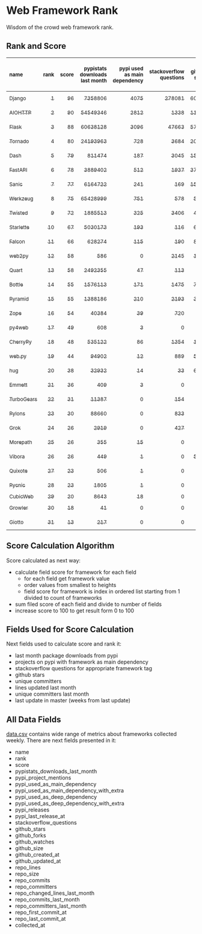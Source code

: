 # Web Framework Rank
Wisdom of the crowd web framework rank.

## Rank and Score
<sub>name</sub> | <sub>rank</sub> | <sub>score</sub> | <sub>pypistats downloads last month</sub> | <sub>pypi used as main dependency</sub> | <sub>stackoverflow questions</sub> | <sub>github stars</sub> | <sub>repo unique committers</sub> | <sub>repo changed lines last month</sub> | <sub>repo unique committers last month</sub> | <sub>repo last commit</sub>
:--- | ---: | ---: | ---: | ---: | ---: | ---: | ---: | ---: | ---: | ---:
[<sub>Django</sub>](https://github.com/django/django "first commit: 2005-07-13") | [<sub>1</sub>](# "  +0 last week") | [<sub>96</sub>](# "  +1 last week") | [<sub>7358806</sub>](# "  #5 in pypistats downloads last month -0.9% last week") | [<sub>4075</sub>](# "  #1 in pypi used as main dependency +0.3% last week") | [<sub>278081</sub>](# "  #1 in stackoverflow questions +0.13% last week") | [<sub>60568</sub>](# "  #1 in github stars +0.19% last week") | [<sub>2598</sub>](# "  #1 in repo unique committers +0.23% last week") | [<sub>4381</sub>](# "▲ #3 in repo changed lines last month +3.18% last week") | [<sub>41</sub>](# "  #1 in repo unique committers last month +7.89% last week") | [<sub>2021-11-05</sub>](# "▼ #3 in repo last commit 1 week ago")
[<sub>AIOHTTP</sub>](https://github.com/aio-libs/aiohttp "first commit: 2013-10-01") | [<sub>2</sub>](# "  +0 last week") | [<sub>90</sub>](# "  +0 last week") | [<sub>54549346</sub>](# "  #3 in pypistats downloads last month -0.84% last week") | [<sub>2812</sub>](# "  #3 in pypi used as main dependency +0.72% last week") | [<sub>1338</sub>](# "  #11 in stackoverflow questions +0.3% last week") | [<sub>11833</sub>](# "  #7 in github stars +0.25% last week") | [<sub>638</sub>](# "  #3 in repo unique committers +0.47% last week") | [<sub>6088</sub>](# "▲ #2 in repo changed lines last month +13.96% last week") | [<sub>31</sub>](# "▲ #2 in repo unique committers last month +0.0% last week") | [<sub>2021-11-06</sub>](# "  #1 in repo last commit 1 week ago")
[<sub>Flask</sub>](https://github.com/pallets/flask "first commit: 2010-04-06; uses: Werkzeug") | [<sub>3</sub>](# "  +0 last week") | [<sub>88</sub>](# "  +2 last week") | [<sub>60638128</sub>](# "  #2 in pypistats downloads last month +1.41% last week") | [<sub>3096</sub>](# "  #2 in pypi used as main dependency +0.36% last week") | [<sub>47663</sub>](# "  #2 in stackoverflow questions +0.12% last week") | [<sub>57066</sub>](# "  #2 in github stars +0.11% last week") | [<sub>763</sub>](# "  #2 in repo unique committers +0.39% last week") | [<sub>356</sub>](# "▼ #12 in repo changed lines last month -63.34% last week") | [<sub>4</sub>](# "▼ #7 in repo unique committers last month -33.33% last week") | [<sub>2021-11-05</sub>](# "▲ #3 in repo last commit 1 week ago")
[<sub>Tornado</sub>](https://github.com/tornadoweb/tornado "first commit: 2009-09-09") | [<sub>4</sub>](# "▲ +6 last week") | [<sub>80</sub>](# "▲ +12 last week") | [<sub>24193963</sub>](# "  #4 in pypistats downloads last month -1.32% last week") | [<sub>728</sub>](# "  #5 in pypi used as main dependency +0.14% last week") | [<sub>3684</sub>](# "  #3 in stackoverflow questions +0.08% last week") | [<sub>20257</sub>](# "  #4 in github stars +0.03% last week") | [<sub>428</sub>](# "  #5 in repo unique committers +0.0% last week") | [<sub>8</sub>](# "  #16 in repo changed lines last month +100% last week") | [<sub>2</sub>](# "▲ #13 in repo unique committers last month +100% last week") | [<sub>2021-11-03</sub>](# "▲ #3 in repo last commit 1 week ago")
[<sub>Dash</sub>](https://github.com/plotly/dash "first commit: 2015-04-10") | [<sub>5</sub>](# "▲ +3 last week") | [<sub>79</sub>](# "▲ +8 last week") | [<sub>811474</sub>](# "  #13 in pypistats downloads last month +4.64% last week") | [<sub>187</sub>](# "  #11 in pypi used as main dependency +1.63% last week") | [<sub>3045</sub>](# "  #5 in stackoverflow questions +0.53% last week") | [<sub>15355</sub>](# "  #6 in github stars +0.19% last week") | [<sub>124</sub>](# "  #16 in repo unique committers +0.81% last week") | [<sub>25593</sub>](# "▲ #1 in repo changed lines last month +2178.98% last week") | [<sub>9</sub>](# "▲ #3 in repo unique committers last month +50.0% last week") | [<sub>2021-11-03</sub>](# "▲ #3 in repo last commit 1 week ago")
[<sub>FastAPI</sub>](https://github.com/tiangolo/fastapi "first commit: 2018-12-05; uses: Starlette") | [<sub>6</sub>](# "▼ -2 last week") | [<sub>78</sub>](# "▼ -8 last week") | [<sub>3889402</sub>](# "  #8 in pypistats downloads last month +3.4% last week") | [<sub>512</sub>](# "  #6 in pypi used as main dependency +1.59% last week") | [<sub>1937</sub>](# "  #8 in stackoverflow questions +2.05% last week") | [<sub>37697</sub>](# "  #3 in github stars +0.61% last week") | [<sub>285</sub>](# "  #8 in repo unique committers +0.0% last week") | [<sub>1115</sub>](# "▼ #8 in repo changed lines last month -80.72% last week") | [<sub>4</sub>](# "▼ #7 in repo unique committers last month -89.47% last week") | [<sub>2021-10-26</sub>](# "▼ #10 in repo last commit 2 weeks ago")
[<sub>Sanic</sub>](https://github.com/sanic-org/sanic "first commit: 2016-05-26") | [<sub>7</sub>](# "▼ -2 last week") | [<sub>77</sub>](# "▼ -4 last week") | [<sub>6164722</sub>](# "  #6 in pypistats downloads last month +4.65% last week") | [<sub>241</sub>](# "  #8 in pypi used as main dependency +0.0% last week") | [<sub>169</sub>](# "  #18 in stackoverflow questions +0.0% last week") | [<sub>15570</sub>](# "  #5 in github stars +0.17% last week") | [<sub>335</sub>](# "  #7 in repo unique committers +0.0% last week") | [<sub>1498</sub>](# "▼ #5 in repo changed lines last month -82.43% last week") | [<sub>7</sub>](# "  #4 in repo unique committers last month -12.5% last week") | [<sub>2021-10-29</sub>](# "▼ #10 in repo last commit 2 weeks ago")
[<sub>Werkzeug</sub>](https://github.com/pallets/werkzeug "first commit: 2007-05-04; used by: Flask and Quart") | [<sub>8</sub>](# "▼ -2 last week") | [<sub>75</sub>](# "▼ +0 last week") | [<sub>65428999</sub>](# "  #1 in pypistats downloads last month +3.43% last week") | [<sub>751</sub>](# "  #4 in pypi used as main dependency +0.4% last week") | [<sub>578</sub>](# "  #15 in stackoverflow questions +0.17% last week") | [<sub>5887</sub>](# "  #12 in github stars +0.2% last week") | [<sub>448</sub>](# "  #4 in repo unique committers +0.0% last week") | [<sub>256</sub>](# "▼ #13 in repo changed lines last month -70.71% last week") | [<sub>1</sub>](# "▼ #15 in repo unique committers last month -83.33% last week") | [<sub>2021-11-05</sub>](# "▲ #3 in repo last commit 1 week ago")
[<sub>Twisted</sub>](https://github.com/twisted/twisted "first commit: 2001-07-09") | [<sub>9</sub>](# "▼ -2 last week") | [<sub>72</sub>](# "▼ -1 last week") | [<sub>1885513</sub>](# "▼ #10 in pypistats downloads last month -0.97% last week") | [<sub>325</sub>](# "  #7 in pypi used as main dependency +0.0% last week") | [<sub>3406</sub>](# "  #4 in stackoverflow questions +0.0% last week") | [<sub>4416</sub>](# "  #15 in github stars +0.09% last week") | [<sub>264</sub>](# "  #10 in repo unique committers +0.0% last week") | [<sub>1447</sub>](# "  #6 in repo changed lines last month +0.0% last week") | [<sub>4</sub>](# "▲ #7 in repo unique committers last month +0.0% last week") | [<sub>2021-10-16</sub>](# "▼ #16 in repo last commit 4 weeks ago")
[<sub>Starlette</sub>](https://github.com/encode/starlette "first commit: 2018-06-25; used by: FastAPI") | [<sub>10</sub>](# "▼ -1 last week") | [<sub>67</sub>](# "▼ -3 last week") | [<sub>5030173</sub>](# "  #7 in pypistats downloads last month +2.1% last week") | [<sub>193</sub>](# "  #10 in pypi used as main dependency +0.0% last week") | [<sub>116</sub>](# "  #20 in stackoverflow questions +1.75% last week") | [<sub>6208</sub>](# "  #11 in github stars +0.34% last week") | [<sub>181</sub>](# "  #13 in repo unique committers +0.0% last week") | [<sub>186</sub>](# "▼ #14 in repo changed lines last month -79.58% last week") | [<sub>4</sub>](# "▼ #7 in repo unique committers last month -42.86% last week") | [<sub>2021-11-04</sub>](# "▼ #3 in repo last commit 1 week ago")
[<sub>Falcon</sub>](https://github.com/falconry/falcon "first commit: 2012-12-06; used by: hug") | [<sub>11</sub>](# "  +0 last week") | [<sub>66</sub>](# "  -1 last week") | [<sub>628274</sub>](# "  #14 in pypistats downloads last month +3.52% last week") | [<sub>115</sub>](# "  #13 in pypi used as main dependency +0.88% last week") | [<sub>190</sub>](# "  #17 in stackoverflow questions +0.0% last week") | [<sub>8619</sub>](# "  #8 in github stars +0.09% last week") | [<sub>184</sub>](# "  #12 in repo unique committers +0.0% last week") | [<sub>643</sub>](# "▲ #10 in repo changed lines last month -11.43% last week") | [<sub>6</sub>](# "▲ #5 in repo unique committers last month +0.0% last week") | [<sub>2021-10-26</sub>](# "▼ #10 in repo last commit 2 weeks ago")
[<sub>web2py</sub>](https://github.com/web2py/web2py "first commit: 2011-11-23") | [<sub>12</sub>](# "▲ +4 last week") | [<sub>58</sub>](# "▲ +6 last week") | [<sub>586</sub>](# "  #25 in pypistats downloads last month +6.93% last week") | [<sub>0</sub>](# "  #26 in pypi used as main dependency +100% last week") | [<sub>2145</sub>](# "  #7 in stackoverflow questions +0.09% last week") | [<sub>1962</sub>](# "  #17 in github stars +0.05% last week") | [<sub>269</sub>](# "  #9 in repo unique committers +0.75% last week") | [<sub>524</sub>](# "▲ #11 in repo changed lines last month +10.08% last week") | [<sub>3</sub>](# "▲ #12 in repo unique committers last month +200.0% last week") | [<sub>2021-11-06</sub>](# "▲ #1 in repo last commit 1 week ago")
[<sub>Quart</sub>](https://gitlab.com/pgjones/quart "first commit: 2017-05-14; uses: Werkzeug") | [<sub>13</sub>](# "▼ -1 last week") | [<sub>58</sub>](# "▼ -1 last week") | [<sub>2492355</sub>](# "▲ #9 in pypistats downloads last month +135.89% last week") | [<sub>47</sub>](# "  #15 in pypi used as main dependency +0.0% last week") | [<sub>113</sub>](# "  #21 in stackoverflow questions +0.0% last week") | [<sub>964</sub>](# "  #19 in github stars +0.63% last week") | [<sub>65</sub>](# "  #19 in repo unique committers +0.0% last week") | [<sub>1144</sub>](# "  #7 in repo changed lines last month -2.89% last week") | [<sub>4</sub>](# "▲ #7 in repo unique committers last month -20.0% last week") | [<sub>2021-10-28</sub>](# "▼ #10 in repo last commit 2 weeks ago")
[<sub>Bottle</sub>](https://github.com/bottlepy/bottle "first commit: 2009-06-30") | [<sub>14</sub>](# "  +0 last week") | [<sub>55</sub>](# "  -1 last week") | [<sub>1576113</sub>](# "▼ #11 in pypistats downloads last month +2.03% last week") | [<sub>171</sub>](# "  #12 in pypi used as main dependency +0.0% last week") | [<sub>1475</sub>](# "  #9 in stackoverflow questions +0.07% last week") | [<sub>7400</sub>](# "  #9 in github stars +0.07% last week") | [<sub>221</sub>](# "  #11 in repo unique committers +0.0% last week") | [<sub>0</sub>](# "▼ #17 in repo changed lines last month +100% last week") | [<sub>0</sub>](# "▼ #17 in repo unique committers last month +100% last week") | [<sub>2021-07-07</sub>](# "  #20 in repo last commit 18 weeks ago")
[<sub>Pyramid</sub>](https://github.com/Pylons/pyramid "first commit: 2008-07-04; used by: CubicWeb") | [<sub>15</sub>](# "  +0 last week") | [<sub>55</sub>](# "  -1 last week") | [<sub>1388186</sub>](# "▼ #12 in pypistats downloads last month -0.07% last week") | [<sub>210</sub>](# "  #9 in pypi used as main dependency +0.0% last week") | [<sub>2193</sub>](# "  #6 in stackoverflow questions +0.05% last week") | [<sub>3606</sub>](# "  #16 in github stars +0.08% last week") | [<sub>354</sub>](# "  #6 in repo unique committers +0.0% last week") | [<sub>0</sub>](# "▼ #17 in repo changed lines last month +100% last week") | [<sub>0</sub>](# "▼ #17 in repo unique committers last month +100% last week") | [<sub>2021-03-15</sub>](# "  #23 in repo last commit 34 weeks ago")
[<sub>Zope</sub>](https://github.com/zopefoundation/Zope "first commit: 1996-06-17") | [<sub>16</sub>](# "▼ -3 last week") | [<sub>54</sub>](# "▼ -2 last week") | [<sub>40384</sub>](# "  #18 in pypistats downloads last month +14.73% last week") | [<sub>39</sub>](# "  #16 in pypi used as main dependency +0.0% last week") | [<sub>720</sub>](# "  #14 in stackoverflow questions +0.0% last week") | [<sub>272</sub>](# "  #24 in github stars +0.0% last week") | [<sub>171</sub>](# "  #14 in repo unique committers +0.0% last week") | [<sub>899</sub>](# "▲ #9 in repo changed lines last month +0.0% last week") | [<sub>2</sub>](# "  #13 in repo unique committers last month +0.0% last week") | [<sub>2021-10-29</sub>](# "▼ #10 in repo last commit 2 weeks ago")
[<sub>py4web</sub>](https://github.com/web2py/py4web "first commit: 2019-03-25") | [<sub>17</sub>](# "▲ +1 last week") | [<sub>49</sub>](# "▲ +1 last week") | [<sub>608</sub>](# "  #24 in pypistats downloads last month -14.73% last week") | [<sub>3</sub>](# "  #21 in pypi used as main dependency +0.0% last week") | [<sub>0</sub>](# "  #23 in stackoverflow questions +100% last week") | [<sub>159</sub>](# "  #26 in github stars -0.62% last week") | [<sub>57</sub>](# "  #20 in repo unique committers +0.0% last week") | [<sub>2011</sub>](# "▲ #4 in repo changed lines last month -23.13% last week") | [<sub>6</sub>](# "▲ #5 in repo unique committers last month +0.0% last week") | [<sub>2021-11-01</sub>](# "▼ #3 in repo last commit 1 week ago")
[<sub>CherryPy</sub>](https://github.com/cherrypy/cherrypy "first commit: 2004-11-20") | [<sub>18</sub>](# "▼ -1 last week") | [<sub>48</sub>](# "▼ +0 last week") | [<sub>535122</sub>](# "  #15 in pypistats downloads last month +3.42% last week") | [<sub>86</sub>](# "  #14 in pypi used as main dependency +0.0% last week") | [<sub>1354</sub>](# "  #10 in stackoverflow questions +0.07% last week") | [<sub>1461</sub>](# "  #18 in github stars +0.14% last week") | [<sub>142</sub>](# "  #15 in repo unique committers +0.0% last week") | [<sub>0</sub>](# "▼ #17 in repo changed lines last month +100% last week") | [<sub>0</sub>](# "▼ #17 in repo unique committers last month +100% last week") | [<sub>2021-09-07</sub>](# "▼ #18 in repo last commit 9 weeks ago")
[<sub>web.py</sub>](https://github.com/webpy/webpy "first commit: 1970-01-01") | [<sub>19</sub>](# "  +0 last week") | [<sub>44</sub>](# "  -1 last week") | [<sub>94902</sub>](# "  #16 in pypistats downloads last month -6.14% last week") | [<sub>12</sub>](# "  #20 in pypi used as main dependency +0.0% last week") | [<sub>889</sub>](# "  #12 in stackoverflow questions +0.0% last week") | [<sub>5628</sub>](# "  #14 in github stars +0.05% last week") | [<sub>89</sub>](# "  #18 in repo unique committers +0.0% last week") | [<sub>0</sub>](# "▼ #17 in repo changed lines last month +100% last week") | [<sub>0</sub>](# "▼ #17 in repo unique committers last month +100% last week") | [<sub>2021-09-02</sub>](# "▼ #19 in repo last commit 10 weeks ago")
[<sub>hug</sub>](https://github.com/hugapi/hug "first commit: 2015-07-17; uses: Falcon") | [<sub>20</sub>](# "  +0 last week") | [<sub>38</sub>](# "  -1 last week") | [<sub>32932</sub>](# "  #19 in pypistats downloads last month -5.42% last week") | [<sub>14</sub>](# "  #19 in pypi used as main dependency +0.0% last week") | [<sub>33</sub>](# "  #22 in stackoverflow questions +0.0% last week") | [<sub>6568</sub>](# "  #10 in github stars +0.09% last week") | [<sub>123</sub>](# "▼ #17 in repo unique committers +0.0% last week") | [<sub>0</sub>](# "▼ #17 in repo changed lines last month +100% last week") | [<sub>0</sub>](# "▼ #17 in repo unique committers last month +100% last week") | [<sub>2020-08-10</sub>](# "  #26 in repo last commit 65 weeks ago")
[<sub>Emmett</sub>](https://github.com/emmett-framework/emmett "first commit: 2014-10-22") | [<sub>21</sub>](# "  +0 last week") | [<sub>36</sub>](# "  -2 last week") | [<sub>409</sub>](# "▲ #28 in pypistats downloads last month +55.51% last week") | [<sub>3</sub>](# "  #21 in pypi used as main dependency +0.0% last week") | [<sub>0</sub>](# "  #23 in stackoverflow questions +100% last week") | [<sub>724</sub>](# "  #21 in github stars +0.56% last week") | [<sub>21</sub>](# "  #26 in repo unique committers +0.0% last week") | [<sub>10</sub>](# "  #15 in repo changed lines last month -37.5% last week") | [<sub>1</sub>](# "▼ #15 in repo unique committers last month +0.0% last week") | [<sub>2021-10-29</sub>](# "▼ #10 in repo last commit 2 weeks ago")
[<sub>TurboGears</sub>](https://github.com/TurboGears/tg2 "first commit: 2007-06-27") | [<sub>22</sub>](# "  +0 last week") | [<sub>31</sub>](# "  +0 last week") | [<sub>11387</sub>](# "  #20 in pypistats downloads last month -9.92% last week") | [<sub>0</sub>](# "  #26 in pypi used as main dependency +100% last week") | [<sub>154</sub>](# "  #19 in stackoverflow questions +0.0% last week") | [<sub>770</sub>](# "  #20 in github stars +0.0% last week") | [<sub>35</sub>](# "  #23 in repo unique committers +0.0% last week") | [<sub>0</sub>](# "▼ #17 in repo changed lines last month +100% last week") | [<sub>0</sub>](# "▼ #17 in repo unique committers last month +100% last week") | [<sub>2021-05-26</sub>](# "  #21 in repo last commit 24 weeks ago")
[<sub>Pylons</sub>](https://github.com/Pylons/pylons "first commit: 2006-02-18") | [<sub>23</sub>](# "  +0 last week") | [<sub>30</sub>](# "  +0 last week") | [<sub>88660</sub>](# "  #17 in pypistats downloads last month -4.56% last week") | [<sub>0</sub>](# "  #26 in pypi used as main dependency +100% last week") | [<sub>833</sub>](# "  #13 in stackoverflow questions +0.12% last week") | [<sub>215</sub>](# "  #25 in github stars +0.0% last week") | [<sub>36</sub>](# "  #22 in repo unique committers +0.0% last week") | [<sub>0</sub>](# "▼ #17 in repo changed lines last month +100% last week") | [<sub>0</sub>](# "▼ #17 in repo unique committers last month +100% last week") | [<sub>2018-01-12</sub>](# "  #29 in repo last commit 200 weeks ago")
[<sub>Grok</sub>](https://github.com/zopefoundation/grok "first commit: 2006-10-14") | [<sub>24</sub>](# "▲ +1 last week") | [<sub>26</sub>](# "▲ -1 last week") | [<sub>2919</sub>](# "  #22 in pypistats downloads last month +6.46% last week") | [<sub>0</sub>](# "  #26 in pypi used as main dependency +100% last week") | [<sub>427</sub>](# "  #16 in stackoverflow questions +0.0% last week") | [<sub>20</sub>](# "  #30 in github stars +0.0% last week") | [<sub>40</sub>](# "  #21 in repo unique committers +0.0% last week") | [<sub>0</sub>](# "▼ #17 in repo changed lines last month +100% last week") | [<sub>0</sub>](# "▼ #17 in repo unique committers last month +100% last week") | [<sub>2020-09-02</sub>](# "  #25 in repo last commit 62 weeks ago")
[<sub>Morepath</sub>](https://github.com/morepath/morepath "first commit: 2013-07-17") | [<sub>25</sub>](# "▼ -1 last week") | [<sub>26</sub>](# "▼ -1 last week") | [<sub>355</sub>](# "▼ #29 in pypistats downloads last month -1.11% last week") | [<sub>15</sub>](# "  #18 in pypi used as main dependency +0.0% last week") | [<sub>0</sub>](# "  #23 in stackoverflow questions +100% last week") | [<sub>390</sub>](# "  #23 in github stars +0.0% last week") | [<sub>27</sub>](# "  #24 in repo unique committers +0.0% last week") | [<sub>0</sub>](# "▼ #17 in repo changed lines last month +100% last week") | [<sub>0</sub>](# "▼ #17 in repo unique committers last month +100% last week") | [<sub>2021-04-18</sub>](# "  #22 in repo last commit 29 weeks ago")
[<sub>Vibora</sub>](https://github.com/vibora-io/vibora "first commit: 2018-06-13") | [<sub>26</sub>](# "  +0 last week") | [<sub>26</sub>](# "  +0 last week") | [<sub>449</sub>](# "  #27 in pypistats downloads last month +15.72% last week") | [<sub>1</sub>](# "  #23 in pypi used as main dependency +0.0% last week") | [<sub>0</sub>](# "  #23 in stackoverflow questions +100% last week") | [<sub>5728</sub>](# "  #13 in github stars +0.05% last week") | [<sub>27</sub>](# "  #24 in repo unique committers +0.0% last week") | [<sub>0</sub>](# "▼ #17 in repo changed lines last month +100% last week") | [<sub>0</sub>](# "▼ #17 in repo unique committers last month +100% last week") | [<sub>2019-02-11</sub>](# "  #28 in repo last commit 143 weeks ago")
[<sub>Quixote</sub>](https://github.com/nascheme/quixote "first commit: 2006-03-16") | [<sub>27</sub>](# "  +0 last week") | [<sub>23</sub>](# "  -1 last week") | [<sub>506</sub>](# "  #26 in pypistats downloads last month +8.35% last week") | [<sub>1</sub>](# "  #23 in pypi used as main dependency +0.0% last week") | [<sub>0</sub>](# "  #23 in stackoverflow questions +100% last week") | [<sub>76</sub>](# "  #28 in github stars -1.3% last week") | [<sub>6</sub>](# "  #28 in repo unique committers +0.0% last week") | [<sub>0</sub>](# "▼ #17 in repo changed lines last month +100% last week") | [<sub>0</sub>](# "▼ #17 in repo unique committers last month +100% last week") | [<sub>2021-09-16</sub>](# "▼ #17 in repo last commit 8 weeks ago")
[<sub>Pycnic</sub>](https://github.com/nullism/pycnic "first commit: 2015-11-04") | [<sub>28</sub>](# "  +0 last week") | [<sub>23</sub>](# "  +0 last week") | [<sub>1805</sub>](# "  #23 in pypistats downloads last month -14.41% last week") | [<sub>1</sub>](# "  #23 in pypi used as main dependency +0.0% last week") | [<sub>0</sub>](# "  #23 in stackoverflow questions +100% last week") | [<sub>154</sub>](# "  #27 in github stars +0.0% last week") | [<sub>10</sub>](# "  #27 in repo unique committers +0.0% last week") | [<sub>0</sub>](# "▼ #17 in repo changed lines last month +100% last week") | [<sub>0</sub>](# "▼ #17 in repo unique committers last month +100% last week") | [<sub>2021-02-16</sub>](# "  #24 in repo last commit 38 weeks ago")
[<sub>CubicWeb</sub>](https://forge.extranet.logilab.fr/cubicweb/cubicweb "uses: Pyramid") | [<sub>29</sub>](# "  +0 last week") | [<sub>20</sub>](# "  -1 last week") | [<sub>8643</sub>](# "  #21 in pypistats downloads last month -3.22% last week") | [<sub>18</sub>](# "  #17 in pypi used as main dependency +0.0% last week") | [<sub>0</sub>](# "  #23 in stackoverflow questions +100% last week") | [<sub>0</sub>](# "  #31 in github stars +100% last week") | [<sub>0</sub>](# "  #31 in repo unique committers +100% last week") | [<sub>0</sub>](# "▼ #17 in repo changed lines last month +100% last week") | [<sub>0</sub>](# "▼ #17 in repo unique committers last month +100% last week") | [<sub></sub>](# "  #30 in repo last commit")
[<sub>Growler</sub>](https://github.com/pyGrowler/Growler "first commit: 2014-08-17") | [<sub>30</sub>](# "  +0 last week") | [<sub>18</sub>](# "  +0 last week") | [<sub>41</sub>](# "  #31 in pypistats downloads last month +5.13% last week") | [<sub>0</sub>](# "  #26 in pypi used as main dependency +100% last week") | [<sub>0</sub>](# "  #23 in stackoverflow questions +100% last week") | [<sub>685</sub>](# "  #22 in github stars +0.0% last week") | [<sub>6</sub>](# "  #28 in repo unique committers +0.0% last week") | [<sub>0</sub>](# "▼ #17 in repo changed lines last month +100% last week") | [<sub>0</sub>](# "▼ #17 in repo unique committers last month +100% last week") | [<sub>2020-03-08</sub>](# "  #27 in repo last commit 87 weeks ago")
[<sub>Giotto</sub>](https://github.com/priestc/giotto "first commit: 2012-02-26") | [<sub>31</sub>](# "  +0 last week") | [<sub>13</sub>](# "  -1 last week") | [<sub>217</sub>](# "▼ #30 in pypistats downloads last month -20.22% last week") | [<sub>0</sub>](# "  #26 in pypi used as main dependency +100% last week") | [<sub>0</sub>](# "  #23 in stackoverflow questions +100% last week") | [<sub>54</sub>](# "  #29 in github stars +1.89% last week") | [<sub>3</sub>](# "  #30 in repo unique committers +0.0% last week") | [<sub>0</sub>](# "▼ #17 in repo changed lines last month +100% last week") | [<sub>0</sub>](# "▼ #17 in repo unique committers last month +100% last week") | [<sub>2013-10-07</sub>](# "  #30 in repo last commit 422 weeks ago")

## Score Calculation Algorithm
Score calculated as next way:
- calculate field score for framework for each field
  - for each field get framework value
  - order values from smallest to heights
  - field score for framework is index in ordered list starting from 1 divided to count of frameworks
- sum filed score of each field and divide to number of fields
- increase score to 100 to get result form 0 to 100

## Fields Used for Score Calculation
Next fields used to calculate score and rank it:
- last month package downloads from pypi
- projects on pypi with framework as main dependency
- stackoverflow questions for appropriate framework tag
- github stars
- unique committers
- lines updated last month
- unique committers last month
- last update in master (weeks from last update)

## All Data Fields
[data.csv](data.csv) contains wide range of metrics about frameworks collected weekly.
There are next fields presented in it: 

- name
- rank
- score
- pypistats_downloads_last_month
- pypi_project_mentions
- pypi_used_as_main_dependency
- pypi_used_as_main_dependency_with_extra
- pypi_used_as_deep_dependency
- pypi_used_as_deep_dependency_with_extra
- pypi_releases
- pypi_last_release_at
- stackoverflow_questions
- github_stars
- github_forks
- github_watches
- github_size
- github_created_at
- github_updated_at
- repo_lines
- repo_size
- repo_commits
- repo_committers
- repo_changed_lines_last_month
- repo_commits_last_month
- repo_committers_last_month
- repo_first_commit_at
- repo_last_commit_at
- collected_at
